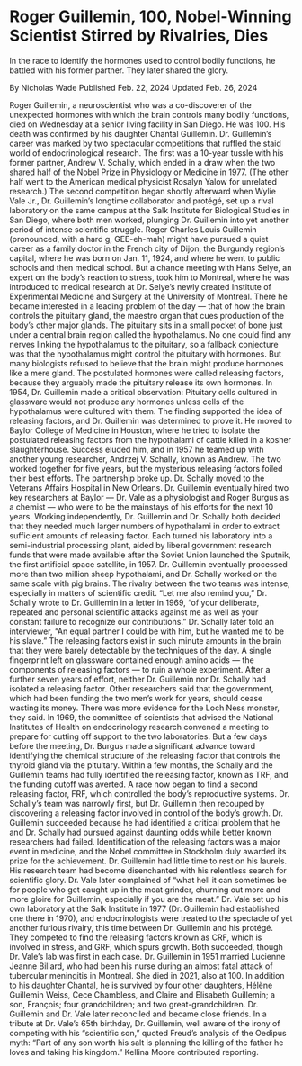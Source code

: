 # Roger Guillemin, 100, Nobel-Winning Scientist Stirred by Rivalries, Dies

In the race to identify the hormones used to control bodily functions, he battled with his former partner. They later shared the glory.



By Nicholas Wade
Published Feb. 22, 2024 Updated Feb. 26, 2024



Roger Guillemin, a neuroscientist who was a co-discoverer of the unexpected hormones with which the brain controls many bodily functions, died on Wednesday at a senior living facility in San Diego. He was 100.
His death was confirmed by his daughter Chantal Guillemin.
Dr. Guillemin’s career was marked by two spectacular competitions that ruffled the staid world of endocrinological research. The first was a 10-year tussle with his former partner, Andrew V. Schally, which ended in a draw when the two shared half of the Nobel Prize in Physiology or Medicine in 1977. (The other half went to the American medical physicist Rosalyn Yalow for unrelated research.)
The second competition began shortly afterward when Wylie Vale Jr., Dr. Guillemin’s longtime collaborator and protégé, set up a rival laboratory on the same campus at the Salk Institute for Biological Studies in San Diego, where both men worked, plunging Dr. Guillemin into yet another period of intense scientific struggle.
Roger Charles Louis Guillemin (pronounced, with a hard g, GEE-eh-mah) might have pursued a quiet career as a family doctor in the French city of Dijon, the Burgundy region’s capital, where he was born on Jan. 11, 1924, and where he went to public schools and then medical school. But a chance meeting with Hans Selye, an expert on the body’s reaction to stress, took him to Montreal, where he was introduced to medical research at Dr. Selye’s newly created Institute of Experimental Medicine and Surgery at the University of Montreal.
There he became interested in a leading problem of the day — that of how the brain controls the pituitary gland, the maestro organ that cues production of the body’s other major glands.
The pituitary sits in a small pocket of bone just under a central brain region called the hypothalamus. No one could find any nerves linking the hypothalamus to the pituitary, so a fallback conjecture was that the hypothalamus might control the pituitary with hormones. But many biologists refused to believe that the brain might produce hormones like a mere gland.
The postulated hormones were called releasing factors, because they arguably made the pituitary release its own hormones.
In 1954, Dr. Guillemin made a critical observation: Pituitary cells cultured in glassware would not produce any hormones unless cells of the hypothalamus were cultured with them. The finding supported the idea of releasing factors, and Dr. Guillemin was determined to prove it. 
He moved to Baylor College of Medicine in Houston, where he tried to isolate the postulated releasing factors from the hypothalami of cattle killed in a kosher slaughterhouse.
Success eluded him, and in 1957 he teamed up with another young researcher, Andrzej V. Schally, known as Andrew. The two worked together for five years, but the mysterious releasing factors foiled their best efforts. The partnership broke up. Dr. Schally moved to the Veterans Affairs Hospital in New Orleans. 
Dr. Guillemin eventually hired two key researchers at Baylor — Dr. Vale as a physiologist and Roger Burgus as a chemist — who were to be the mainstays of his efforts for the next 10 years.
Working independently, Dr. Guillemin and Dr. Schally both decided that they needed much larger numbers of hypothalami in order to extract sufficient amounts of releasing factor. Each turned his laboratory into a semi-industrial processing plant, aided by liberal government research funds that were made available after the Soviet Union launched the Sputnik, the first artificial space satellite, in 1957. 
Dr. Guillemin eventually processed more than two million sheep hypothalami, and Dr. Schally worked on the same scale with pig brains.
The rivalry between the two teams was intense, especially in matters of scientific credit. 
“Let me also remind you,” Dr. Schally wrote to Dr. Guillemin in a letter in 1969, “of your deliberate, repeated and personal scientific attacks against me as well as your constant failure to recognize our contributions.”
Dr. Schally later told an interviewer, 
“An equal partner I could be with him, but he wanted me to be his slave.”
The releasing factors exist in such minute amounts in the brain that they were barely detectable by the techniques of the day. A single fingerprint left on glassware contained enough amino acids — the components of releasing factors — to ruin a whole experiment. After a further seven years of effort, neither Dr. Guillemin nor Dr. Schally had isolated a releasing factor. Other researchers said that the government, which had been funding the two men’s work for years, should cease wasting its money. There was more evidence for the Loch Ness monster, they said.
In 1969, the committee of scientists that advised the National Institutes of Health on endocrinology research convened a meeting to prepare for cutting off support to the two laboratories. But a few days before the meeting, Dr. Burgus made a significant advance toward identifying the chemical structure of the releasing factor that controls the thyroid gland via the pituitary. Within a few months, the Schally and the Guillemin teams had fully identified the releasing factor, known as TRF, and the funding cutoff was averted.
A race now began to find a second releasing factor, FRF, which controlled the body’s reproductive systems. Dr. Schally’s team was narrowly first, but Dr. Guillemin then recouped by discovering a releasing factor involved in control of the body’s growth.
Dr. Guillemin succeeded because he had identified a critical problem that he and Dr. Schally had pursued against daunting odds while better known researchers had failed. Identification of the releasing factors was a major event in medicine, and the Nobel committee in Stockholm duly awarded its prize for the achievement.
Dr. Guillemin had little time to rest on his laurels. His research team had become disenchanted with his relentless search for scientific glory. Dr. Vale later complained of 
“what hell it can sometimes be for people who get caught up in the meat grinder, churning out more and more gloire for Guillemin, especially if you are the meat.”
Dr. Vale set up his own laboratory at the Salk Institute in 1977 (Dr. Guillemin had established one there in 1970), and endocrinologists were treated to the spectacle of yet another furious rivalry, this time between Dr. Guillemin and his protégé. They competed to find the releasing factors known as CRF, which is involved in stress, and GRF, which spurs growth. Both succeeded, though Dr. Vale’s lab was first in each case.
Dr. Guillemin in 1951 married Lucienne Jeanne Billard, who had been his nurse during an almost fatal attack of tubercular meningitis in Montreal. She died in 2021, also at 100.
In addition to his daughter Chantal, he is survived by four other daughters, Hélène Guillemin Weiss, Cece Chambless, and Claire and Elisabeth Guillemin; a son, François; four grandchildren; and two great-grandchildren.
Dr. Guillemin and Dr. Vale later reconciled and became close friends. In a tribute at Dr. Vale’s 65th birthday, Dr. Guillemin, well aware of the irony of competing with his “scientific son,” quoted Freud’s analysis of the Oedipus myth: 
“Part of any son worth his salt is planning the killing of the father he loves and taking his kingdom.”
Kellina Moore contributed reporting.
